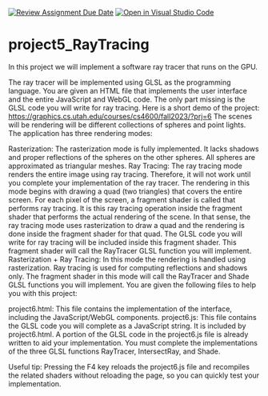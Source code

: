 [![Review Assignment Due Date](https://classroom.github.com/assets/deadline-readme-button-24ddc0f5d75046c5622901739e7c5dd533143b0c8e959d652212380cedb1ea36.svg)](https://classroom.github.com/a/to9Jv0Io)
[![Open in Visual Studio Code](https://classroom.github.com/assets/open-in-vscode-718a45dd9cf7e7f842a935f5ebbe5719a5e09af4491e668f4dbf3b35d5cca122.svg)](https://classroom.github.com/online_ide?assignment_repo_id=14959384&assignment_repo_type=AssignmentRepo)
# project5_RayTracing
In this project we will implement a software ray tracer that runs on the GPU.

The ray tracer will be implemented using GLSL as the programming language. You are given an HTML file that implements the user interface and the entire JavaScript and WebGL code. The only part missing is the GLSL code you will write for ray tracing. Here is a short demo of the project:
https://graphics.cs.utah.edu/courses/cs4600/fall2023/?prj=6
The scenes will be rendering will be different collections of spheres and point lights. The application has three rendering modes:

Rasterization: The rasterization mode is fully implemented. It lacks shadows and proper reflections of the spheres on the other spheres. All spheres are approximated as triangular meshes.
Ray Tracing: The ray tracing mode renders the entire image using ray tracing. Therefore, it will not work until you complete your implementation of the ray tracer. The rendering in this mode begins with drawing a quad (two triangles) that covers the entire screen. For each pixel of the screen, a fragment shader is called that performs ray tracing. It is this ray tracing operation inside the fragment shader that performs the actual rendering of the scene. In that sense, the ray tracing mode uses rasterization to draw a quad and the rendering is done inside the fragment shader for that quad. The GLSL code you will write for ray tracing will be included inside this fragment shader. This fragment shader will call the RayTracer GLSL function you will implement.
Rasterization + Ray Tracing: In this mode the rendering is handled using rasterization. Ray tracing is used for computing reflections and shadows only. The fragment shader in this mode will call the RayTracer and Shade GLSL functions you will implement.
You are given the following files to help you with this project:

project6.html: This file contains the implementation of the interface, including the JavaScript/WebGL components.
project6.js: This file contains the GLSL code you will complete as a JavaScript string. It is included by project6.html.
A portion of the GLSL code in the project6.js file is already written to aid your implementation. You must complete the implementations of the three GLSL functions RayTracer, IntersectRay, and Shade.

Useful tip: Pressing the F4 key reloads the project6.js file and recompiles the related shaders without reloading the page, so you can quickly test your implementation.
